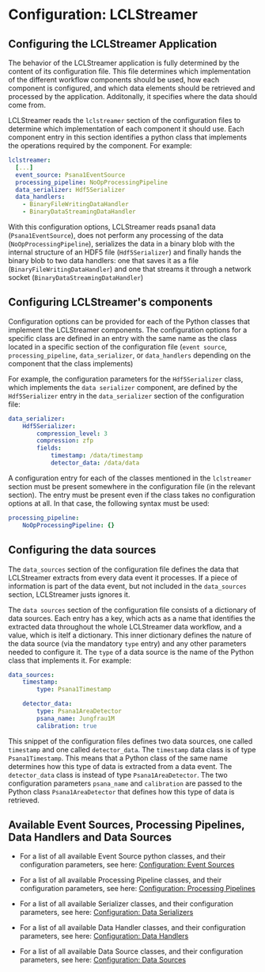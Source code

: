 # Configuration: LCLStreamer

## Configuring the LCLStreamer Application

The behavior of the LCLStreamer application is fully determined by the content of its
configuration file. This file determines which implementation of the different
workflow components should be used, how each component is configured, and which data
elements should be retrieved and processed by the application. Additonally, it
specifies where the data should come from.

LCLStreamer reads the `lclstreamer` section of the configuration files to determine
which implementation of each component it should use. Each component entry in this
section identifies a python class that implements the operations required by the
component. For example:

``` yaml
lclstreamer:
  [...]
  event_source: Psana1EventSource
  processing_pipeline: NoOpProcessingPipeline
  data_serializer: Hdf5Serializer
  data_handlers:
    - BinaryFileWritingDataHandler
    - BinaryDataStreamingDataHandler
```

With this configuration options, LCLStreamer reads psana1 data (`Psana1EventSource`),
does not perform any processing of the data (`NoOpProcessingPipeline`), serializes the
data in a binary blob with the internal structure of an HDF5 file (`Hdf5Serializer`)
and finally hands the binary blob to two data handlers: one that saves it as a file
(`BinaryFileWritingDataHandler`) and one that streams it through a network socket
(`BinaryDataStreamingDataHandler`)


## Configuring LCLStreamer's components

Configuration options can be provided for each of the Python classes that implement the
LCLStreamer components. The configuration options for a specific class are defined in an
entry with the same name as the class located in a specific section of the configuration
file (`event source`, `processing_pipeline`, `data_serializer`, or `data_handlers`
depending on the component that the class implements)

For example, the configuration parameters for the `Hdf5Serializer` class, which
implements the `data serializer` component, are defined by the `Hdf5Serializer` entry
in the `data_serializer` section of the configuration file:

``` yaml
data_serializer:
    Hdf5Serializer:
        compression_level: 3
        compression: zfp
        fields:
            timestamp: /data/timestamp
            detector_data: /data/data
```

A configuration entry for each of the classes mentioned in the `lclstreamer` section
must be present somewhere in the configuration file (in the relevant section). The
entry must be present even if the class takes no configuration options at all. In that
case, the following syntax must be used:

``` yaml
processing_pipeline:
    NoOpProcessingPipeline: {}
```


## Configuring the data sources

The `data_sources` section of the configuration file defines the data that LCLStreamer
extracts from every data event it processes. If a piece of information is part of the
data event, but not included in the `data_sources` section, LCLStreamer justs ignores it.

The `data sources` section of the configuration file consists of a dictionary of data
sources. Each entry has a key, which acts as a name that identifies the extracted data
throughout the whole LCLStreamer data workflow, and a value, which is itelf a
dictionary. This inner dictionary defines the nature of the data source (via the
mandatory `type` entry) and any other parameters needed to configure it. The `type` of
a data source is the name of the Python class that implements it. For example:

``` yaml
data_sources:
    timestamp:
        type: Psana1Timestamp

    detector_data:
        type: Psana1AreaDetector
        psana_name: Jungfrau1M
        calibration: true
```

This snippet of the configuration files defines two data sources, one called
`timestamp` and one called `detector_data`.  The `timestamp` data class is of type
`Psana1Timestamp`. This means that a Python class of the same name determines how this
type of data is extracted from a data event. The `detector_data` class is instead of
type `Psana1AreaDetector`. The two configuration parameters `psana_name` and
`calibration` are passed to the Python class `Psana1AreaDetector` that defines how this
type of data is retrieved.


## Available Event Sources, Processing Pipelines, Data Handlers and Data Sources

* For a list of all available Event Source python classes, and their configuration
  parameters, see here: [Configuration: Event Sources](configuration_event_sources.md)

* For a list of all available Processing Pipeline classes, and their configuration
  parameters, see here:
  [Configuration: Processing Pipelines](configuration_processing_pipelines.md)

* For a list of all available Serializer classes, and their configuration
  parameters, see here:
  [Configuration: Data Serializers](configuration_data_serializers.md)

* For a list of all available Data Handler classes, and their configuration
  parameters, see here: [Configuration: Data Handlers](configuration_data_handlers.md)

* For a list of all available Data Source classes, and their configuration parameters,
  see here: [Configuration: Data Sources](configuration_data_sources.md)
